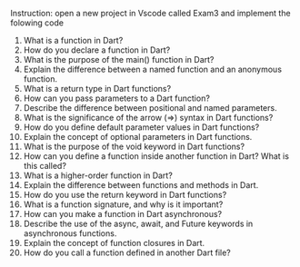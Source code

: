 Instruction: open a new project in Vscode called Exam3 and implement the folowing code

1) What is a function in Dart?
2) How do you declare a function in Dart?
3) What is the purpose of the main() function in Dart?
4) Explain the difference between a named function and an anonymous function.
5) What is a return type in Dart functions?
6) How can you pass parameters to a Dart function?
7) Describe the difference between positional and named parameters.
8) What is the significance of the arrow (=>) syntax in Dart functions?
9) How do you define default parameter values in Dart functions?
10) Explain the concept of optional parameters in Dart functions.
11) What is the purpose of the void keyword in Dart functions?
12) How can you define a function inside another function in Dart? What is this called?
13) What is a higher-order function in Dart?
14) Explain the difference between functions and methods in Dart.
15) How do you use the return keyword in Dart functions?
16) What is a function signature, and why is it important?
17) How can you make a function in Dart asynchronous?
18) Describe the use of the async, await, and Future keywords in asynchronous functions.
19) Explain the concept of function closures in Dart.
20) How do you call a function defined in another Dart file?
